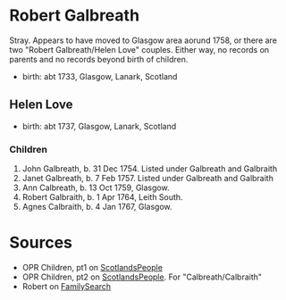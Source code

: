 # Robert Galbreath

Stray. Appears to have moved to Glasgow area aorund 1758, or there are two "Robert Galbreath/Helen Love" couples.
Either way, no records on parents and no records beyond birth of children.

- birth: abt 1733, Glasgow, Lanark, Scotland

## Helen Love

- birth: abt 1737, Glasgow, Lanark, Scotland

### Children

1. John Galbreath, b. 31 Dec 1754.  Listed under Galbreath and Galbraith
2. Janet Galbreath, b. 7 Feb 1757. Listed under Galbreath and Galbraith
3. Ann Calbreath, b. 13 Oct 1759, Glasgow.
4. Robert Galbraith, b. 1 Apr 1764, Leith South.
5. Agnes Calbraith, b. 4 Jan 1767, Glasgow.

# Sources

- OPR Children, pt1 on [ScotlandsPeople](https://www.scotlandspeople.gov.uk/record-results?search_type=people&event=%28B%20OR%20C%20OR%20S%29&record_type%5B0%5D=opr_births&church_type=Old%20Parish%20Registers&dl_cat=church&dl_rec=church-births-baptisms&surname=galbr&surname_so=starts&forename_so=syn&from_year=1750&to_year=1770&parent_names=galbr&parent_names_so=starts&parent_name_two=love&parent_name_two_so=exact&record=Church%20of%20Scotland%20%28old%20parish%20registers%29%20Roman%20Catholic%20Church%20Other%20churches&sort=asc&order=Date&field=year)
- OPR Children, pt2 on [ScotlandsPeople](https://www.scotlandspeople.gov.uk/record-results?search_type=people&event=%28B%20OR%20C%20OR%20S%29&record_type%5B0%5D=opr_births&church_type=Old%20Parish%20Registers&dl_cat=church&dl_rec=church-births-baptisms&surname=calb&surname_so=starts&forename_so=syn&from_year=1750&to_year=1770&parent_names=calbr&parent_names_so=starts&parent_name_two=love&parent_name_two_so=exact&record=Church%20of%20Scotland%20%28old%20parish%20registers%29%20Roman%20Catholic%20Church%20Other%20churches).  For "Calbreath/Calbraith"
- Robert on [FamilySearch](https://www.familysearch.org/tree/person/details/KCMK-BX4)
